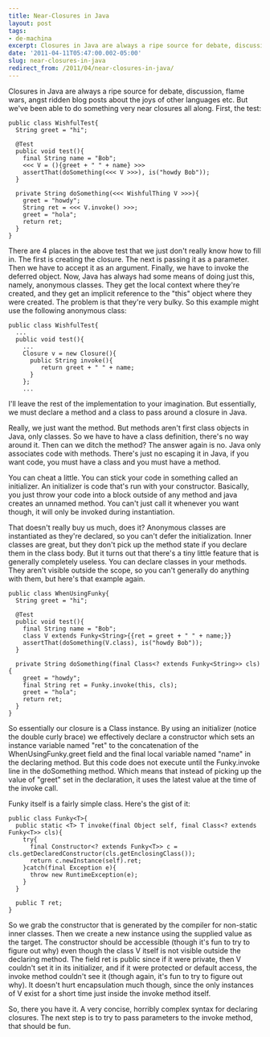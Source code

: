 ```yaml
---
title: Near-Closures in Java
layout: post
tags:
- de-machina
excerpt: Closures in Java are always a ripe source for debate, discussion, flame wars, angst ridden blog posts about the joys of other languages, etc.
date: '2011-04-11T05:47:00.002-05:00'
slug: near-closures-in-java
redirect_from: /2011/04/near-closures-in-java/
---
```

Closures in Java are always a ripe source for debate, discussion, flame wars, angst ridden blog posts about the joys of other languages etc. But we've been able to do something very near closures all along. First, the test:

~~~
public class WishfulTest{
  String greet = "hi";

  @Test
  public void test(){
    final String name = "Bob";
    <<< V = (){greet + " " + name} >>>
    assertThat(doSomething(<<< V >>>), is("howdy Bob"));
  }

  private String doSomething(<<< WishfulThing V >>>){
    greet = "howdy";
    String ret = <<< V.invoke() >>>;
    greet = "hola";
    return ret;
  }
}
~~~

There are 4 places in the above test that we just don't really know how to fill in. The first is creating the closure. The next is passing it as a parameter. Then we have to accept it as an argument. Finally, we have to invoke the deferred object. Now, Java has always had some means of doing just this, namely, anonymous classes. They get the local context where they're created, and they get an implicit reference to the "this" object where they were created. The problem is that they're very bulky. So this example might use the following anonymous class:

~~~
public class WishfulTest{
  ...
  public void test(){
    ...
    Closure v = new Closure(){
      public String invoke(){
         return greet + " " + name;
      }
    };
    ...
~~~

I'll leave the rest of the implementation to your imagination. But essentially, we must declare a method and a class to pass around a closure in Java.

Really, we just want the method. But methods aren't first class objects in Java, only classes. So we have to have a class definition, there's no way around it. Then can we ditch the method? The answer again is no. Java only associates code with methods. There's just no escaping it in Java, if you want code, you must have a class and you must have a method.

You can cheat a little. You can stick your code in something called an initializer. An initializer is code that's run with your constructor. Basically, you just throw your code into a block outside of any method and java creates an unnamed method. You can't just call it whenever you want though, it will only be invoked during instantiation.

That doesn't really buy us much, does it? Anonymous classes are instantiated as they're declared, so you can't defer the initialization. Inner classes are great, but they don't pick up the method state if you declare them in the class body. But it turns out that there's a tiny little feature that is generally completely useless. You can declare classes in your methods. They aren't visible outside the scope, so you can't generally do anything with them, but here's that example again.

~~~
public class WhenUsingFunky{
  String greet = "hi";

  @Test
  public void test(){
    final String name = "Bob";
    class V extends Funky<String>{{ret = greet + " " + name;}}
    assertThat(doSomething(V.class), is("howdy Bob"));
  }

  private String doSomething(final Class<? extends Funky<String>> cls){
    greet = "howdy";
    final String ret = Funky.invoke(this, cls);
    greet = "hola";
    return ret;
  }
}
~~~

So essentially our closure is a Class instance. By using an initializer (notice the double curly brace) we effectively declare a constructor which sets an instance variable named "ret" to the concatenation of the WhenUsingFunky.greet field and the final local variable named "name" in the declaring method. But this code does not execute until the Funky.invoke line in the doSomething method. Which means that instead of picking up the value of "greet" set in the declaration, it uses the latest value at the time of the invoke call.

Funky itself is a fairly simple class. Here's the gist of it:

~~~
public class Funky<T>{
  public static <T> T invoke(final Object self, final Class<? extends Funky<T>> cls){
    try{
      final Constructor<? extends Funky<T>> c = cls.getDeclaredConstructor(cls.getEnclosingClass());
      return c.newInstance(self).ret;
    }catch(final Exception e){
      throw new RuntimeException(e);
    }
  }

  public T ret;
}
~~~

So we grab the constructor that is generated by the compiler for non-static inner classes. Then we create a new instance using the supplied value as the target. The constructor should be accessible (though it's fun to try to figure out why) even though the class V itself is not visible outside the declaring method. The field ret is public since if it were private, then V couldn't set it in its initializer, and if it were protected or default access, the invoke method couldn't see it (though again, it's fun to try to figure out why). It doesn't hurt encapsulation much though, since the only instances of V exist for a short time just inside the invoke method itself.

So, there you have it. A very concise, horribly complex syntax for declaring closures. The next step is to try to pass parameters to the invoke method, that should be fun.